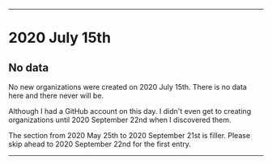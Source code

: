 
***

# 2020 July 15th

## No data

No new organizations were created on 2020 July 15th. There is no data here and there never will be.

Although I had a GitHub account on this day. I didn't even get to creating organizations until 2020 September 22nd when I discovered them.

The section from 2020 May 25th to 2020 September 21st is filler. Please skip ahead to 2020 September 22nd for the first entry.

***
